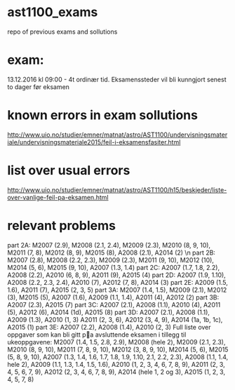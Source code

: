 # ast1100_exams
repo of previous exams and sollutions

# exam:
13.12.2016 kl 09:00 - 4t ordinær tid. 
Eksamenssteder vil bli kunngjort senest to dager før eksamen

# known errors in exam sollutions 
http://www.uio.no/studier/emner/matnat/astro/AST1100/undervisningsmateriale/undervisningsmateriale2015/feil-i-eksamensfasiter.html

# list over usual errors 
http://www.uio.no/studier/emner/matnat/astro/AST1100/h15/beskjeder/liste-over-vanlige-feil-pa-eksamen.html


# relevant problems
part 2A:
M2007 (2.9),  M2008 (2.1,  2.4),  M2009 (2.3),  M2010 (8,  9,
10), M2011 (7, 8), M2012 (8, 9), M2015 (8), A2008 (2.1), A2014 (2) \n
part 2B:
M2007 (2.8), M2008 (2.2, 2.3), M2009 (2.3), M2011 (9, 10),
M2012 (10), M2014 (5, 6), M2015 (9, 10), A2007 (1.3, 1.4)
part 2C:
A2007 (1.7, 1.8, 2.2), A2008 (2.2), A2010 (6, 8, 9), A2011
(9), A2015 (4)
part 2D:
A2007 (1.9, 1.10), A2008 (2.2, 2.3, 2.4), A2010 (7), A2012
(7, 8), A2014 (3)
part 2E:
A2009 (1.5, 1.6), A2011 (7), A2015 (2, 3, 5)
part 3A:
M2007 (1.4, 1.5), M2009 (2.1), M2012 (3), M2015 (5), A2007
(1.6), A2009 (1.1, 1.4), A2011 (4), A2012 (2)
part 3B:
A2007 (2.3), A2015 (7)
part 3C:
A2007 (2.1), A2008 (1.1), A2010 (4), A2011 (5), A2012 (6),
A2014 (1d), A2015 (8)
part 3D:
A2007 (2.1), A2008 (1.1), A2009 (1.3), A2010 (1, 3) A2011
(2, 3, 6), A2012 (3, 4, 9), A2014 (1a, 1b, 1c), A2015 (1)
part 3E:
A2007 (2.2), A2008 (1.4), A2010 (2, 3)
Full liste over oppgaver som kan bli gitt pa avsluttende eksamen
i  tillegg  til  ukeoppgavene:
M2007  (1.4,  1.5,  2.8,  2.9),  M2008  (hele  2),
M2009 (2.1, 2.3), M2010 (8, 9, 10), M2011 (7, 8, 9, 10), M2012 (3, 8, 9, 10),
M2014 (5, 6), M2015 (5, 8, 9, 10), A2007 (1.3, 1.4, 1.6, 1.7, 1.8, 1.9, 1.10,
2.1, 2.2, 2.3), A2008 (1.1, 1.4, hele 2), A2009 (1.1, 1.3, 1.4, 1.5, 1.6), A2010
(1, 2, 3, 4, 6, 7, 8, 9), A2011 (2, 3, 4, 5, 6, 7, 9), A2012 (2, 3, 4, 6, 7, 8, 9),
A2014 (hele 1, 2 og 3), A2015 (1, 2, 3, 4, 5, 7, 8)
